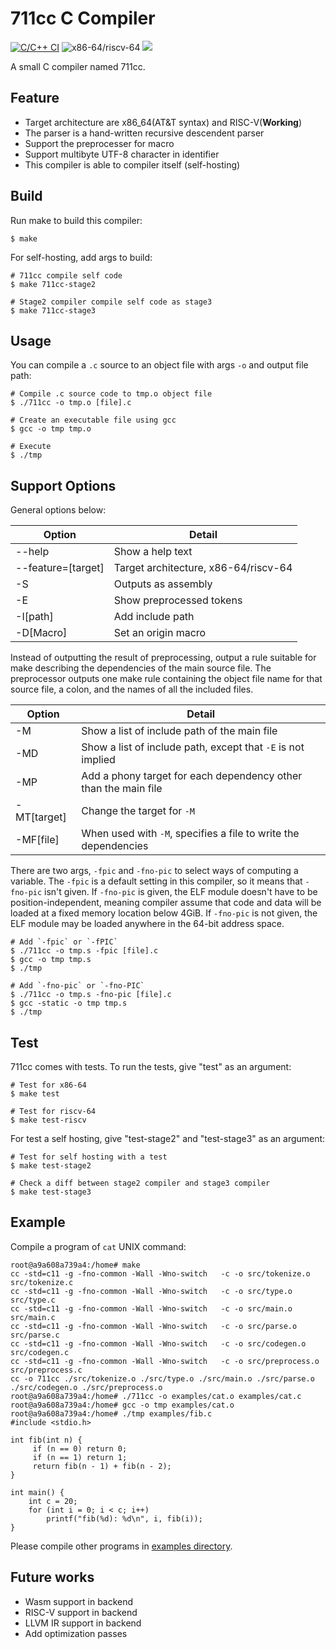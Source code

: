 # 711cc C Compiler
[![C/C++ CI](https://github.com/sott0n/711cc/workflows/C/C++%20CI/badge.svg?branch=master)](https://github.com/sott0n/711cc/actions?query=workflow%3A%22C%2FC%2B%2B+CI%22) ![x86-64/riscv-64](https://img.shields.io/badge/Feature-x86--64%2Friscv--64-orange) [![](http://img.shields.io/badge/license-MIT-blue.svg)](./LICENSE)

A small C compiler named 711cc.

## Feature

- Target architecture are x86_64(AT&T syntax) and RISC-V(**Working**)
- The parser is a hand-written recursive descendent parser
- Support the preprocesser for macro
- Support multibyte UTF-8 character in identifier
- This compiler is able to compiler itself (self-hosting)

## Build

Run make to build this compiler:

```shell
$ make
```

For self-hosting, add args to build:

```shell
# 711cc compile self code
$ make 711cc-stage2

# Stage2 compiler compile self code as stage3
$ make 711cc-stage3
```

## Usage
You can compile a `.c` source to an object file with args `-o` and output file path:

```shell
# Compile .c source code to tmp.o object file
$ ./711cc -o tmp.o [file].c

# Create an executable file using gcc
$ gcc -o tmp tmp.o

# Execute
$ ./tmp
```

## Support Options

General options below:  

| Option             | Detail                               |
| ------------------ | ------------------------------------ |
| --help             | Show a help text                     |
| --feature=[target] | Target architecture, x86-64/riscv-64 |
| -S                 | Outputs as assembly                  |
| -E                 | Show preprocessed tokens             |
| -I[path]           | Add include path                     |
| -D[Macro]          | Set an origin macro                  |

Instead of outputting the result of preprocessing, output a rule suitable for make describing the dependencies of the main source file. The preprocessor outputs one make rule containing the object file name for that source file, a colon, and the names of all the included files.

| Option      | Detail |
| ----------- | --------------------------------------------------------------- |
| -M          | Show a list of include path of the main file                    |
| -MD         | Show a list of include path, except that `-E` is not implied    |
| -MP         | Add a phony target for each dependency other than the main file |
| -MT[target] | Change the target for `-M`                                      |
| -MF[file]   | When used with `-M`, specifies a file to write the dependencies |


There are two args, `-fpic` and `-fno-pic` to select ways of computing a variable. The `-fpic` is a default setting in this compiler, so it means that `-fno-pic` isn't given. If `-fno-pic` is given, the ELF module doesn't have to be position-independent, meaning compiler assume that code and data will be loaded at a fixed memory location below 4GiB. If `-fno-pic` is not given, the ELF module may be loaded anywhere in the 64-bit address space.

```shell
# Add `-fpic` or `-fPIC`
$ ./711cc -o tmp.s -fpic [file].c
$ gcc -o tmp tmp.s
$ ./tmp

# Add `-fno-pic` or `-fno-PIC`
$ ./711cc -o tmp.s -fno-pic [file].c
$ gcc -static -o tmp tmp.s
$ ./tmp
```

## Test

711cc comes with tests. To run the tests, give "test" as an argument:

```shell
# Test for x86-64
$ make test

# Test for riscv-64
$ make test-riscv
```

For test a self hosting, give "test-stage2" and "test-stage3" as an argument:

```shell
# Test for self hosting with a test
$ make test-stage2

# Check a diff between stage2 compiler and stage3 compiler
$ make test-stage3
```

## Example
Compile a program of `cat` UNIX command:
```
root@a9a608a739a4:/home# make
cc -std=c11 -g -fno-common -Wall -Wno-switch   -c -o src/tokenize.o src/tokenize.c
cc -std=c11 -g -fno-common -Wall -Wno-switch   -c -o src/type.o src/type.c
cc -std=c11 -g -fno-common -Wall -Wno-switch   -c -o src/main.o src/main.c
cc -std=c11 -g -fno-common -Wall -Wno-switch   -c -o src/parse.o src/parse.c
cc -std=c11 -g -fno-common -Wall -Wno-switch   -c -o src/codegen.o src/codegen.c
cc -std=c11 -g -fno-common -Wall -Wno-switch   -c -o src/preprocess.o src/preprocess.c
cc -o 711cc ./src/tokenize.o ./src/type.o ./src/main.o ./src/parse.o ./src/codegen.o ./src/preprocess.o
root@a9a608a739a4:/home# ./711cc -o examples/cat.o examples/cat.c
root@a9a608a739a4:/home# gcc -o tmp examples/cat.o
root@a9a608a739a4:/home# ./tmp examples/fib.c
#include <stdio.h>

int fib(int n) {
     if (n == 0) return 0;
     if (n == 1) return 1;
     return fib(n - 1) + fib(n - 2);
}

int main() {
    int c = 20;
    for (int i = 0; i < c; i++)
        printf("fib(%d): %d\n", i, fib(i));
}
```

Please compile other programs in [examples directory](https://github.com/sott0n/711cc/tree/master/examples).

## Future works

- Wasm support in backend
- RISC-V support in backend
- LLVM IR support in backend
- Add optimization passes
